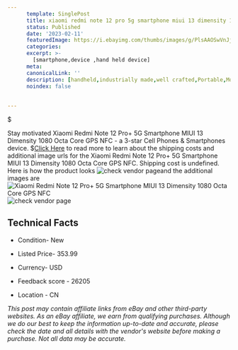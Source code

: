 ```yaml
---
      template: SinglePost
      title: xiaomi redmi note 12 pro 5g smartphone miui 13 dimensity 1080 octa core gps nfc
      status: Published
      date: '2023-02-11'
      featuredImage: https://i.ebayimg.com/thumbs/images/g/PlsAAOSwVnJjW1Eq/s-l225.jpg
      categories: 
      excerpt: >-
        [smartphone,device ,hand held device]
      meta:
      canonicalLink: ''
      description: [handheld,industrially made,well crafted,Portable,Mobile,Compact,Convenient,Lightweight,Maneuverable,Man-portable,Miniature,Carriable,Hand-held,Light,Holdable,Transportable,Mobile device,Pocket-sized,On-the-go,Wireless,Cordless,Compact size,Convenient size, smartphone,device ,hand held device]
      noindex: false
      
        
---
```

$

Stay motivated Xiaomi Redmi Note 12 Pro+ 5G Smartphone MIUI 13 Dimensity 1080 Octa Core GPS NFC - a 3-star Cell Phones & Smartphones device.
$[Click Here](https://www.ebay.com/itm/175467439924?hash=item28daaca734%3Ag%3APlsAAOSwVnJjW1Eq&mkevt=1&mkcid=1&mkrid=711-53200-19255-0&campid=%253CePNCampaignId%253E&customid=%253CreferenceId%253E&toolid=10049) to read more to learn about the shipping costs and additional image urls for the Xiaomi Redmi Note 12 Pro+ 5G Smartphone MIUI 13 Dimensity 1080 Octa Core GPS NFC. Shipping cost is undefined. Here is how the product looks ![check vendor page](https://i.ebayimg.com/thumbs/images/g/PlsAAOSwVnJjW1Eq/s-l225.jpg)and the additional images are![Xiaomi Redmi Note 12 Pro+ 5G Smartphone MIUI 13 Dimensity 1080 Octa Core GPS NFC](https://i.ebayimg.com/images/g/PlsAAOSwVnJjW1Eq/s-l960.jpg)![check vendor page](https://origin-galleryplus.ebayimg.com/ws/web/175467439924_2_0_1/225x225.jpg,https://origin-galleryplus.ebayimg.com/ws/web/175467439924_3_0_1/225x225.jpg,https://origin-galleryplus.ebayimg.com/ws/web/175467439924_4_0_1/225x225.jpg,https://origin-galleryplus.ebayimg.com/ws/web/175467439924_5_0_1/225x225.jpg,https://origin-galleryplus.ebayimg.com/ws/web/175467439924_6_0_1/225x225.jpg)



 ## Technical Facts 



     
      

 - Condition- New 


      

 - Listed Price- 353.99 


      

 - Currency- USD 


      

 - Feedback score - 26205 


      

 - Location - CN 


      
      

 *_This post may contain affiliate links from eBay and other third-party websites. As an eBay affiliate, we earn from qualifying purchases. Although we do our best to keep the information up-to-date and accurate, please check the date and all details with the vendor's website before making a purchase. Not all data may be accurate._*






